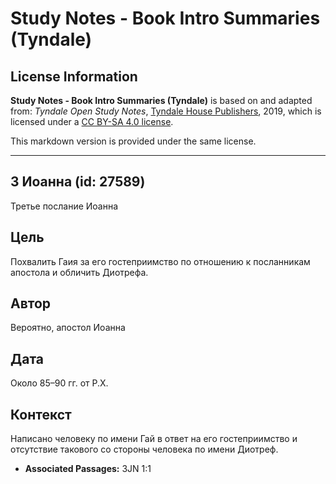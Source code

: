 # Study Notes - Book Intro Summaries (Tyndale)

## License Information

**Study Notes - Book Intro Summaries (Tyndale)** is based on and adapted from: _Tyndale Open Study Notes_, [Tyndale House Publishers](https://tyndaleopenresources.com/), 2019, which is licensed under a [CC BY-SA 4.0 license](https://creativecommons.org/licenses/by-sa/4.0/legalcode.en).

This markdown version is provided under the same license.



--------------------------------

## 3 Иоанна (id: 27589)

Третье послание Иоанна

Цель
----

Похвалить Гаия за его гостеприимство по отношению к посланникам апостола и обличить Диотрефа.

Автор
-----

Вероятно, апостол Иоанна

Дата
----

Около 85–90 гг. от Р.Х.

Контекст
--------

Написано человеку по имени Гай в ответ на его гостеприимство и отсутствие такового со стороны человека по имени Диотреф.

* **Associated Passages:** 3JN 1:1

